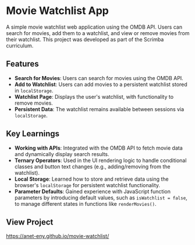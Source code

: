 # Movie Watchlist App

A simple movie watchlist web application using the OMDB API. Users can search for movies, add them to a watchlist, and view or remove movies from their watchlist. This project was developed as part of the Scrimba curriculum.

## Features

- **Search for Movies**: Users can search for movies using the OMDB API.
- **Add to Watchlist**: Users can add movies to a persistent watchlist stored in `localStorage`.
- **Watchlist Page**: Displays the user's watchlist, with functionality to remove movies.
- **Persistent Data**: The watchlist remains available between sessions via `localStorage`.

## Key Learnings

- **Working with APIs**: Integrated with the OMDB API to fetch movie data and dynamically display search results.
- **Ternary Operators**: Used in the UI rendering logic to handle conditional classes and button text changes (e.g., adding/removing from the watchlist).
- **Local Storage**: Learned how to store and retrieve data using the browser's `localStorage` for persistent watchlist functionality.
- **Parameter Defaults**: Gained experience with JavaScript function parameters by introducing default values, such as `isWatchlist = false`, to manage different states in functions like `renderMovies()`.

## View Project
https://anet-eny.github.io/movie-watchlist/
